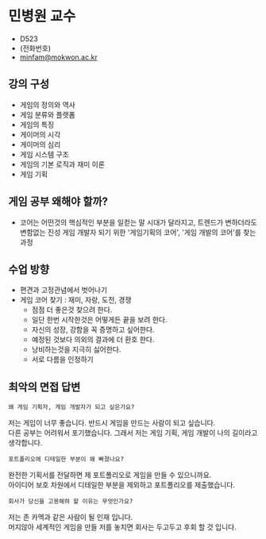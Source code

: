 
# 민병원 교수
- D523
- (전화번호)
- minfam@mokwon.ac.kr

## 강의 구성
- 게임의 정의와 역사
- 게임 분류와 플랫폼
- 게임의 특징
- 게이머의 시각
- 게이머의 심리
- 게임 시스템 구조
- 게임의 기본 로직과 재미 이론
- 게임 기획

## 게임 공부 왜해야 할까?
- 코어는 어떤것의 핵심적인 부분을 일컫는 말
	시대가 달라지고, 트렌드가 변하더라도 변함없는 진성 게임 개발자 되기 위한 
	'게임기획의 코어', '게임 개발의 코어'를 찾는 과정

## 수업 방향
- 편견과 고정관념에서 벗어나기
- 게임 코어 찾기 : 재미, 자랑, 도전, 경쟁
	- 점점 더 좋은것 찾으려 한다.
	- 일단 한번 시작한것은 어떻게든 끝을 보려 한다.
	- 자신의 성장, 강함을 꼭 증명하고 싶어한다. 
	- 예정된 것보다 의외의 결과에 더 환호 한다. 
	- 낭비하는것을 지극히 싫어한다.
	- 서로 다름을 인정하기

## 최악의 면접 답변
```
왜 게임 기획자, 게임 개발자가 되고 싶은가요?
```
저는 게임이 너무 좋습니다. 반드시 게임을 만드는 사람이 되고 싶습니다.  
다른 공부는 어려워서 포기했습니다. 그래서 저는 게임 기획, 게임 개발이 나의 길이라고 생각합니다.  
```
포트폴리오에 디테일한 부분이 왜 빠졌나요?
``` 
완전한 기획서를 전달하면 제 포트폴리오로 게임을 만들 수 있으니까요.  
아이디어 보호 차원에서 디테일한 부분을 제외하고 포트폴리오를 제출했습니다.
```
회사가 당신을 고용해햐 할 이유는 무엇인가요?
```
저는 존 카멕과 같은 사람이 될 인재 입니다.  
머지않아 세계적인 게임을 만들 저를 놓치면 회사는 두고두고 후회 할 것 입니다.
